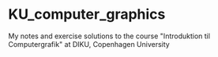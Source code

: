 # KU_computer_graphics
My notes and exercise solutions to the course "Introduktion til Computergrafik" at DIKU, Copenhagen University

